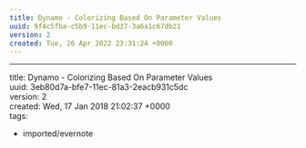 ```yaml
---
title: Dynamo - Colorizing Based On Parameter Values
uuid: 9f4c5fba-c5b9-11ec-bd37-3a6a1c67db21
version: 2
created: Tue, 26 Apr 2022 23:31:24 +0000
---
```


---

title: Dynamo - Colorizing Based On Parameter Values\
uuid: 3eb80d7a-bfe7-11ec-81a3-2eacb931c5dc\
version: 2\
created: Wed, 17 Jan 2018 21:02:37 +0000\
tags:

- imported/evernote